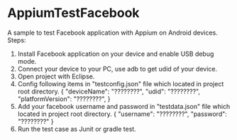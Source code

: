 # AppiumTestFacebook
A sample to test Facebook application with Appium on Android devices.
Steps:
1. Install Facebook application on your device and enable USB debug mode.
2. Connect your device to your PC, use adb to get udid of your device.
3. Open project with Eclipse.
4. Config following items in "testconfig.json" file which located in project root directory.
{
	"deviceName": "????????",
	"udid": "????????",
	"platformVersion": "????????",
}
5. Add your facebook username and password in "testdata.json" file which located in project root directory.
{
		"username": "????????",
		"password": "????????"
}
6. Run the test case as Junit or gradle test.
